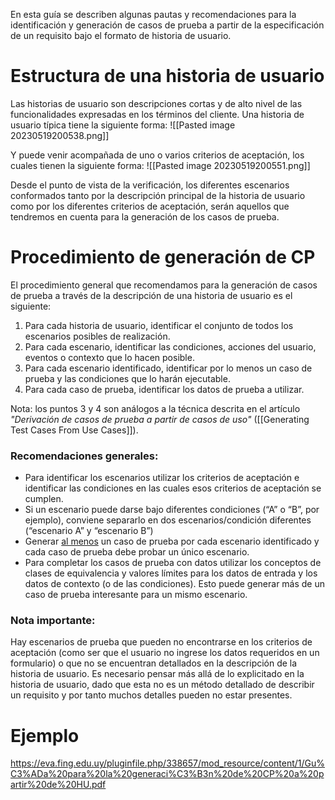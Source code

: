 En esta guía se describen algunas pautas y recomendaciones para la identificación y generación de casos de prueba a partir de la especificación de un requisito bajo el formato de historia de usuario.

# Estructura de una historia de usuario

Las historias de usuario son descripciones cortas y de alto nivel de las funcionalidades expresadas en los términos del cliente. Una historia de usuario típica tiene la siguiente forma:
![[Pasted image 20230519200538.png]]

Y puede venir acompañada de uno o varios criterios de aceptación, los cuales tienen la siguiente forma:
![[Pasted image 20230519200551.png]]

Desde el punto de vista de la verificación, los diferentes escenarios conformados tanto por la descripción principal de la historia de usuario como por los diferentes criterios de aceptación, serán aquellos que tendremos en cuenta para la generación de los casos de prueba.

# Procedimiento de generación de CP

El procedimiento general que recomendamos para la generación de casos de prueba a través de la descripción de una historia de usuario es el siguiente: 
1. Para cada historia de usuario, identificar el conjunto de todos los escenarios posibles de realización. 
2. Para cada escenario, identificar las condiciones, acciones del usuario, eventos o contexto que lo hacen posible. 
3. Para cada escenario identificado, identificar por lo menos un caso de prueba y las condiciones que lo harán ejecutable. 
4. Para cada caso de prueba, identificar los datos de prueba a utilizar.

Nota: los puntos 3 y 4 son análogos a la técnica descrita en el artículo _"Derivación de casos de prueba a partir de casos de uso"_ ([[Generating Test Cases From Use Cases]]).

### Recomendaciones generales:
- Para identificar los escenarios utilizar los criterios de aceptación e identificar las condiciones en las cuales esos criterios de aceptación se cumplen.
- Si un escenario puede darse bajo diferentes condiciones (“A” o “B”, por ejemplo), conviene separarlo en dos escenarios/condición diferentes (“escenario A” y “escenario B”)
- Generar <u>al menos</u> un caso de prueba por cada escenario identificado y cada caso de prueba debe probar un único escenario.
- Para completar los casos de prueba con datos utilizar los conceptos de clases de equivalencia y valores límites para los datos de entrada y los datos de contexto (o de las condiciones). Esto puede generar más de un caso de prueba interesante para un mismo escenario.

### Nota importante: 
Hay escenarios de prueba que pueden no encontrarse en los criterios de aceptación (como ser que el usuario no ingrese los datos requeridos en un formulario) o que no se encuentran detallados en la descripción de la historia de usuario. Es necesario pensar más allá de lo explicitado en la historia de usuario, dado que esta no es un método detallado de describir un requisito y por tanto muchos detalles pueden no estar presentes.

# Ejemplo

https://eva.fing.edu.uy/pluginfile.php/338657/mod_resource/content/1/Gu%C3%ADa%20para%20la%20generaci%C3%B3n%20de%20CP%20a%20partir%20de%20HU.pdf




























